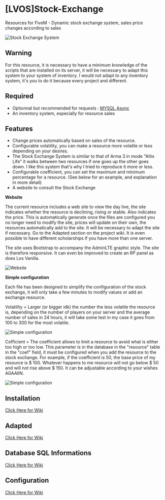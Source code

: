 # [LVOS]Stock-Exchange

Resources for FiveM - Dynamic stock exchange system, sales price changes according to sales

![Stock Exchange System](https://img4.hostingpics.net/pics/415502selvos.jpg)

## Warning

For this resource, it is necessary to have a minimum knowledge of the scripts that are installed on its server, it will be necessary to adapt this system to your system of inventory. I would not adapt to any inventory system, it's you to do it because every project and different.

## Required

- Optionnal but recommended for requests : [MYSQL Async](https://github.com/brouznouf/fivem-mysql-async)
- An inventory system, especially for resource sales

## Features

- Change prices automatically based on sales of the resource.
- Configurable volatility, you can make a resource more volatile or less depending on your desires.
- The Stock Exchange System is similar to that of Arma 3 in mode "Altis Life" it walks between two resources if one goes up the other goes down. I like this system that's why I tried to reproduce it more or less.
- Configurable coefficient, you can set the maximum and minimum percentage for a resource. (See below for an example, and explanation in more detail)
- A website to consult the Stock Exchange

**Website**

The current resource includes a web site to view the day live, the site indicates whether the resource is declining, rising or stable. Also indicates the price. This is automatically generate once the files are configured you no longer need to modify the site, prices will update on their own, the resources automatically add to the site. It will be necessary to adapt the site if necessary. Go to the Adapted section on the project wiki. It is even possible to have different scholarships if you have more than one server.

The site uses Bootstrap to accompany the AdminLTE graphic style. The site is therefore responsive. It can even be improved to create an RP panel as does Los Vanilla.

![Website](https://i.imgur.com/zOqMed6.png)

**Simple configuration**

Each file has been designed to simplify the configuration of the stock exchange, it will only take a few minutes to modify values or add an exchange resource.

Volatility = Larger (or bigger idk) the number the less volatile the resource is, depending on the number of players on your server and the average number of sales in 24 hours, it will take some test in my case it goes from 100 to 300 for the most volatile.

![Simple configuration](https://i.imgur.com/LQKlK7E.png)

Cofficient = The coefficient allows to limit a resource to avoid what is either too high or too low. This parameter is in the database in the "resource" table in the "coef" field, it must be configured when you add the resource to the stock exchange. For example, if the coefficient is 50, the base price of my resource is $ 100. Whatever happens to me resource will not go below $ 50 and will not rise above $ 150. It can be adjustable according to your wishes AGAAIIN.

![Simple configuration](https://i.imgur.com/3tNBSYh.png)

## Installation

[Click Here for Wiki](https://github.com/PandaBasketteur/-LVOS-Stock-Exchange/wiki/Install-%5BLVOS%5D-Stock-Exchange)

## Adapted

[Click Here for Wiki](https://github.com/PandaBasketteur/-LVOS-Stock-Exchange/wiki/Adapted-%5BLVOS%5D-Stock-Exchange)

## Database SQL Informations

[Click Here for Wiki](https://github.com/PandaBasketteur/-LVOS-Stock-Exchange/wiki/Database-SQL)

## Configuration

[Click Here for Wiki](https://github.com/PandaBasketteur/-LVOS-Stock-Exchange/wiki/Configuration)
